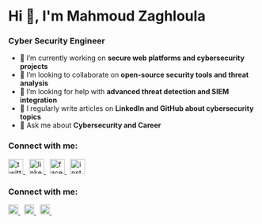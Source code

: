 <h1>Hi 👋, I'm Mahmoud Zaghloula</h1>
<h3>Cyber Security Engineer</h3>

- 🔭 I’m currently working on **secure web platforms and cybersecurity projects**  
- 👯 I’m looking to collaborate on **open-source security tools and threat analysis**  
- 🤝 I’m looking for help with **advanced threat detection and SIEM integration**  
- 📝 I regularly write articles on **LinkedIn and GitHub about cybersecurity topics**  
- 💬 Ask me about **Cybersecurity and Career**  

<h3 align="left">Connect with me:</h3>
<p align="left">
  <a href="https://x.com/MZaghloula1?t=_-w76LzB3u375i5ykmCNGw&s=09" target="_blank">
    <img src="https://cdn.jsdelivr.net/gh/devicons/devicon/icons/twitter/twitter-original.svg" alt="twitter" height="30"/>
  </a>&nbsp;
  <a href="https://www.linkedin.com/in/mahmoud-zaghloula-576b32246" target="_blank">
    <img src="https://cdn.jsdelivr.net/gh/devicons/devicon/icons/linkedin/linkedin-original.svg" alt="linkedin" height="30"/>
  </a>&nbsp;
  <a href="https://www.facebook.com/share/18fKnV4zhC/?mibextid=qi2Omg" target="_blank">
    <img src="https://cdn.jsdelivr.net/gh/devicons/devicon/icons/facebook/facebook-original.svg" alt="facebook" height="30"/>
  </a>&nbsp;
  <a href="https://www.instagram.com/__mahmoud_zaghloula_22?igsh=ZTQ4OHJncTg2Z2J3" target="_blank">
    <img src="https://cdn.jsdelivr.net/gh/devicons/devicon/icons/instagram/instagram-original.svg" alt="instagram" height="30"/>
  </a>
</p>

<h3 align="left">Connect with me:</h3>
<p align="left">
  <a href="https://x.com/MZaghloula1?t=_-w76LzB3u375i5ykmCNGw&s=09" target="_blank">
    <img src="https://cdn.jsdelivr.net/gh/devicons/devicon/icons/twitter/twitter-original.svg" alt="twitter" height="20"/>
  </a>&nbsp;
  <a href="https://www.linkedin.com/in/mahmoud-zaghloula-576b32246" target="_blank">
    <img src="https://cdn.jsdelivr.net/gh/devicons/devicon/icons/linkedin/linkedin-original.svg" alt="linkedin" height="20"/>
  </a>&nbsp;
  <a href="https://www.facebook.com/share/18fKnV4zhC/?mibextid=qi2Omg" target="_blank">
    <img src="https://cdn.jsdelivr.net/gh/devicons/devicon/icons/facebook/facebook-original.svg" alt="facebook" height="20"/>
  </a>&nbsp;
</p>

